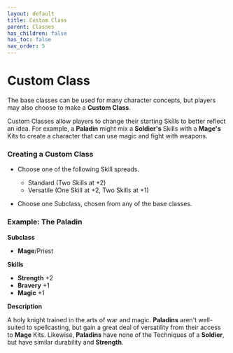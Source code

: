 ```yaml
---
layout: default
title: Custom Class
parent: Classes
has_children: false
has_toc: false
nav_order: 5
---
```


# Custom Class

The base classes can be used for many character concepts, but players may also choose to make a **Custom Class**.

Custom Classes allow players to change their starting Skills to better reflect an idea. For example, a **<span style="color: {{ site.paladin_color }}">Paladin</span>** might mix a **<span style="color: {{ site.soldier_color }}">Soldier's</span>** Skills with a **<span style="color: {{ site.mage_color }}">Mage's</span>** Kits to create a character that can use magic and fight with weapons.

### Creating a Custom Class

-   Choose one of the following Skill spreads.

    -   Standard (Two Skills at +2)
    -   Versatile (One Skill at +2, Two Skills at +1)

-   Choose one Subclass, chosen from any of the base classes.

### Example: **<span style="color: {{ site.paladin_color }}">The Paladin</span>**

**Subclass**

-   **<span style="color: {{ site.mage_color }}">Mage</span>**/Priest

**Skills**

-   **<span style="color: {{ site.soldier_color }}">Strength</span>** +2
-   **<span style="color: {{ site.soldier_color }}">Bravery</span>** +1
-   **<span style="color: {{ site.mage_color }}">Magic</span>** +1

**Description**

A holy knight trained in the arts of war and magic. **<span style="color: {{ site.paladin_color }}">Paladins</span>** aren't well-suited to spellcasting, but gain a great deal of versatility from their access to **<span style="color: {{ site.mage_color }}">Mage</span>** Kits. Likewise, **<span style="color: {{ site.paladin_color }}">Paladins</span>** have none of the Techniques of a **<span style="color: {{ site.soldier_color }}">Soldier</span>**, but have similar durability and **<span style="color: {{ site.soldier_color }}">Strength</span>**.
